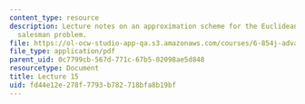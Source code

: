 ```yaml
---
content_type: resource
description: Lecture notes on an approximation scheme for the Euclidean traveling
  salesman problem.
file: https://ol-ocw-studio-app-qa.s3.amazonaws.com/courses/6-854j-advanced-algorithms-fall-2008/fd44e12e278f7793b782718bfa8b19bf_arora.pdf
file_type: application/pdf
parent_uid: 0c7799cb-567d-771c-67b5-02098ae5d848
resourcetype: Document
title: Lecture 15
uid: fd44e12e-278f-7793-b782-718bfa8b19bf
---
```

